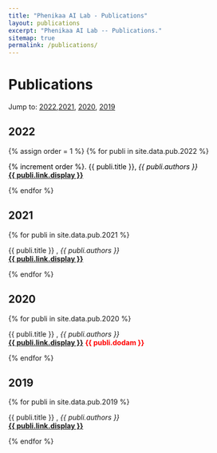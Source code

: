 ```yaml
---
title: "Phenikaa AI Lab - Publications"
layout: publications
excerpt: "Phenikaa AI Lab -- Publications."
sitemap: true
permalink: /publications/
---
```



# Publications
Jump to: [2022](#2022),[2021](#2021), [2020](#2020), [2019](#2019)
## 2022
{% assign order = 1 %}
{% for publi in site.data.pub.2022 %}
  <p style="color: black">
  {% increment order %}. {{ publi.title }},
  <em>{{ publi.authors }} </em><br /><a href="{{ publi.link.url }}"><b>{{ publi.link.display }}</b></a>
  </p>
{% endfor %}

## 2021
{% for publi in site.data.pub.2021 %}

  {{ publi.title }} ,
  <em>{{ publi.authors }} </em><br /><a href="{{ publi.link.url }}"><b>{{ publi.link.display }}</b></a>

{% endfor %}

## 2020
{% for publi in site.data.pub.2020 %}

  {{ publi.title }} ,
  <em>{{ publi.authors }} </em><br /><a href="{{ publi.link.url }}"><b>{{ publi.link.display }}</b></a> <b style="color: red; ">{{ publi.dodam }}</b>

{% endfor %}

## 2019
{% for publi in site.data.pub.2019 %}

  {{ publi.title }} ,
  <em>{{ publi.authors }} </em><br /><a href="{{ publi.link.url }}"><b>{{ publi.link.display }}</b></a>

{% endfor %}
